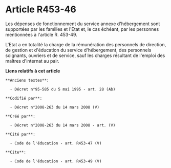 # Article R453-46

Les dépenses de fonctionnement du service annexe d'hébergement sont supportées par les familles et l'Etat et, le cas échéant,
par les personnes mentionnées à l'article R. 453-49.

L'Etat a en totalité la charge de la rémunération des personnels de direction, de gestion et d'éducation du service
d'hébergement, des personnels soignants, ouvriers et de service, sauf les charges résultant de l'emploi des maîtres
d'internat au pair.

**Liens relatifs à cet article**

	**Anciens textes**:

	  - Décret n°95-585 du 5 mai 1995 - art. 28 (Ab)

	**Codifié par**:

	  - Décret n°2008-263 du 14 mars 2008 (V)

	**Créé par**:

	  - Décret n°2008-263 du 14 mars 2008 - art. (V)

	**Cité par**:

	  - Code de l'éducation - art. R453-47 (V)

	**Cite**:

	  - Code de l'éducation - art. R453-49 (V)
